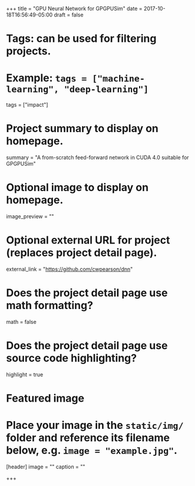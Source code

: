 +++
title = "GPU Neural Network for GPGPUSim"
date = 2017-10-18T16:56:49-05:00
draft = false

# Tags: can be used for filtering projects.
# Example: `tags = ["machine-learning", "deep-learning"]`
tags = ["impact"]

# Project summary to display on homepage.
summary = "A from-scratch feed-forward network in CUDA 4.0 suitable for GPGPUSim"

# Optional image to display on homepage.
image_preview = ""

# Optional external URL for project (replaces project detail page).
external_link = "https://github.com/cwpearson/dnn"

# Does the project detail page use math formatting?
math = false

# Does the project detail page use source code highlighting?
highlight = true

# Featured image
# Place your image in the `static/img/` folder and reference its filename below, e.g. `image = "example.jpg"`.
[header]
image = ""
caption = ""

+++
